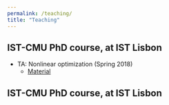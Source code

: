 ```yaml
---
permalink: /teaching/
title: "Teaching"
---
```



## IST-CMU PhD course, at IST Lisbon
- TA: Nonlinear optimization (Spring 2018)
    - [Material](http://users.isr.ist.utl.pt/~jxavier/NonlinearOptimization18799-2018.html)


## IST-CMU PhD course, at IST Lisbon

